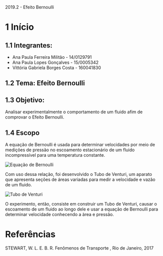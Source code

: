 2019.2 - Efeito Bernoulli

# 1 Início 

## 1.1 Integrantes: 
* Ana Paula Ferreira Militão - 14/0129791
* Ana Paula Lopes Gonçalves - 15/0005342
* Vittória Gabriela Borges Costa - 160041830

## 1.2 Tema: Efeito Bernoulli

## 1.3 Objetivo: 
Analisar experimentalmente o comportamento de um fluido afim de comprovar o Efeito Bernoulli. 

## 1.4 Escopo
A equação de Bernoulli é usada para determinar velocidades por meio de medições de pressão no escoamento estacionário de um fluido incompressível para uma temperatura constante.

![Equação de Bernoulli](https://pt-static.z-dn.net/files/dbf/e13b1cfa14c4df93c2b20a6c9b97f493.jpg)

Com uso dessa relação, foi desenvolvido o Tubo de Venturi, um aparato que apresenta seções de áreas variadas para medir a velocidade e vazão de um fluido.

![Tubo de Venturi](https://encrypted-tbn0.gstatic.com/images?q=tbn:ANd9GcT3sgMCZcbEFFGOTkNDCehBy-lZhFAyOjQCksxO5ebUdZmbC35Q)

O experimento, então, consiste em construir um Tubo de Venturi, causar o escoamento de um fluido ao longo dele e usar a equação de Bernoulli para determinar velocidade conhecendo a àrea e pressão.

# Referências

STEWART, W. L. E. B. R. 
Fenômenos de Transporte , Rio de Janeiro, 2017
